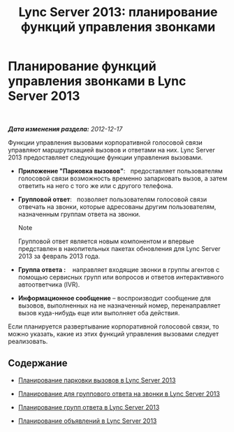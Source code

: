 ﻿---
title: 'Lync Server 2013: планирование функций управления звонками'
TOCTitle: Планирование функций управления звонками
ms:assetid: 5f557345-5a04-45d6-b274-c02dbfe41b33
ms:mtpsurl: https://technet.microsoft.com/ru-ru/library/Gg398421(v=OCS.15)
ms:contentKeyID: 49309918
ms.date: 05/19/2016
mtps_version: v=OCS.15
ms.translationtype: HT
---

# Планирование функций управления звонками в Lync Server 2013

 

_**Дата изменения раздела:** 2012-12-17_

Функции управления вызовами корпоративной голосовой связи управляют маршрутизацией вызовов и ответами на них. Lync Server 2013 предоставляет следующие функции управления вызовами.

  - **Приложение "Парковка вызовов"**:   предоставляет пользователям голосовой связи возможность временно запарковать вызов, а затем ответить на него с того же или с другого телефона.

  - **Групповой ответ**:   позволяет пользователям голосовой связи отвечать на звонки, которые адресованы другим пользователям, назначенным группам ответа на звонки.
    
    > [!NOTE]  
    > Групповой ответ является новым компонентом и впервые представлен в накопительных пакетах обновления для Lync Server 2013 за февраль 2013 года.

  - **Группа ответа :**    направляет входящие звонки в группы агентов с помощью сервисных групп или вопросов и ответов интерактивного автоответчика (IVR).

  - **Информационное сообщение** – воспроизводит сообщение для вызовов, выполненных на не назначенный номер, перенаправляет вызов куда-нибудь еще или выполняет оба действия.

Если планируется развертывание корпоративной голосовой связи, то можно указать, какие из этих функций управления вызовами следует реализовать.

## Содержание

  - [Планирование парковки вызовов в Lync Server 2013](lync-server-2013-planning-for-call-park.md)

  - [Планирование для группового ответа на звонки в Lync Server 2013](lync-server-2013-planning-for-group-call-pickup.md)

  - [Планирование групп ответа в Lync Server 2013](lync-server-2013-planning-for-response-groups.md)

  - [Планирование объявлений в Lync Server 2013](lync-server-2013-planning-for-announcements.md)

